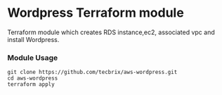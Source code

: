 # Wordpress Terraform module

Terraform module which creates RDS instance,ec2, associated vpc and install Wordpress.

### Module Usage
```
git clone https://github.com/tecbrix/aws-wordpress.git
cd aws-wordpress
terraform apply
```
